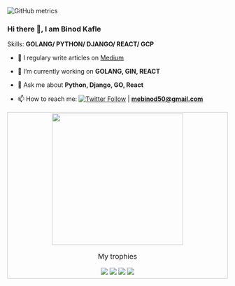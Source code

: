 ![GitHub metrics](https://metrics.lecoq.io/BinodKafle?pagespeed=1&languages=1&isocalendar=1&gists=1&followup=1&pagespeed.detailed=false&isocalendar.duration=full-year)

### Hi there 👋, I am Binod Kafle

Skills: __GOLANG/ PYTHON/ DJANGO/ REACT/ GCP__

- 📝 I regulary write articles on [Medium](https://kaflebinod.medium.com/)

- 🔭 I’m currently working on __GOLANG, GIN, REACT__

- 💬 Ask me about __Python, Django, GO, React__

- 📫 How to reach me: [![Twitter Follow](https://img.shields.io/twitter/follow/floydbnod?label=Follow&style=social)](http://bit.ly/floydbnodtwitter) | **mebinod50@gmail.com**

<table style="border: 1px solid #CCC; border-collapse: collapse;">
  <tbody style="border: none;">
    <tr valign="top">
      <td width="50%" align="center" style="border: none;">
        <img height="300px" src="https://github-readme-stats.vercel.app/api?username=BinodKafle&show_icons=true">
        <p>My trophies</p>
        <img src="https://github-profile-trophy.vercel.app/?username=BinodKafle">
        <img src="https://gpvc.arturio.dev/BinodKafle">
        <img src="https://badges.pufler.dev/years/BinodKafle">
        <img src="https://badges.pufler.dev/repos/BinodKafle">
      </td>
    </tr>
  </tbody>
</table>

